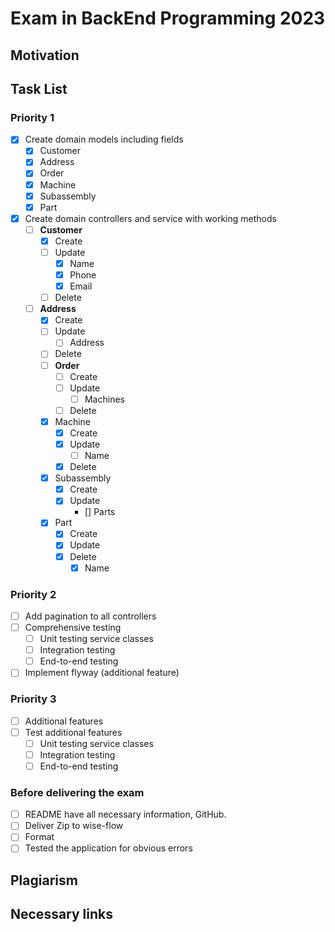 # Exam in BackEnd Programming 2023

## Motivation

## Task List

### Priority 1

- [x] Create domain models including fields
  - [x] Customer
  - [x] Address
  - [x] Order
  - [x] Machine
  - [x] Subassembly
  - [x] Part
- [x] Create domain controllers and service with working methods
    - [ ] **Customer**
        - [x] Create
        - [ ] Update
          - [x] Name
          - [x] Phone
          - [x] Email
        - [ ] Delete
  - [ ] **Address**
      - [x] Create
      - [ ] Update
          - [ ] Address
      - [ ] Delete
    - [ ] **Order**
        - [ ] Create
        - [ ] Update
            - [ ] Machines
        - [ ] Delete
    - [x] Machine
        - [x] Create
        - [x] Update
            - [ ] Name
        - [x] Delete
    - [x] Subassembly
        - [x] Create
        - [x] Update
            - [] Parts
    - [x] Part
        - [x] Create
        - [x] Update
        - [x] Delete
            - [x] Name

### Priority 2

- [ ] Add pagination to all controllers
- [ ] Comprehensive testing
    - [ ] Unit testing service classes
    - [ ] Integration testing
    - [ ] End-to-end testing
- [ ] Implement flyway (additional feature)

### Priority 3

- [ ] Additional features
- [ ] Test additional features
  - [ ] Unit testing service classes
  - [ ] Integration testing
  - [ ] End-to-end testing

### Before delivering the exam

- [ ] README have all necessary information, GitHub.
- [ ] Deliver Zip to wise-flow
- [ ] Format
- [ ] Tested the application for obvious errors

## Plagiarism

## Necessary links
